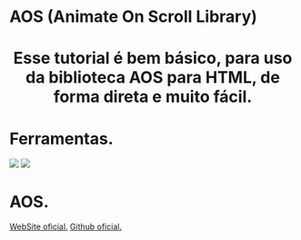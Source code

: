 # AOS (Animate On Scroll Library)

<center>
    <h1>Esse tutorial é bem básico, para uso da biblioteca AOS para HTML, de forma direta e muito fácil.<h1>
</center>

# Ferramentas.

<img
    src="https://img.shields.io/badge/Visual%20Studio%20Code-0078d7.svg?style=for-the-badge&logo=visual-studio-code&logoColor=white">
<img src="https://img.shields.io/badge/html5-%23E34F26.svg?style=for-the-badge&logo=html5&logoColor=white">

# AOS.

<a href="https://michalsnik.github.io/aos/">WebSite oficial.<a>
<a href="https://github.com/michalsnik/aos">Github oficial.<a>
